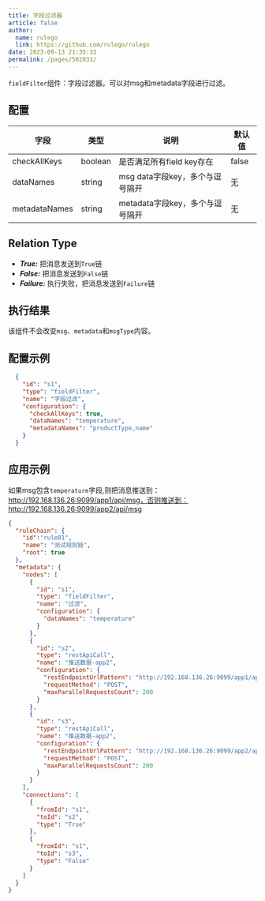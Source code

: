 ```yaml
---
title: 字段过滤器
article: false
author: 
  name: rulego
  link: https://github.com/rulego/rulego
date: 2023-09-13 21:35:33
permalink: /pages/502031/
---
```


`fieldFilter`组件：字段过滤器。可以对msg和metadata字段进行过滤。

## 配置

| 字段            | 类型      | 说明                    | 默认值  |
|---------------|---------|-----------------------|------|
| checkAllKeys  | boolean | 是否满足所有field key存在     | false |
| dataNames     | string  | msg data字段key，多个与逗号隔开 |   无   |
| metadataNames | string  | metadata字段key，多个与逗号隔开 |   无   |


## Relation Type

- ***True:*** 把消息发送到`True`链
- ***False:*** 把消息发送到`False`链
- ***Failure:*** 执行失败，把消息发送到`Failure`链


## 执行结果

该组件不会改变`msg`、`metadata`和`msgType`内容。

## 配置示例

```json
  {
    "id": "s1",
    "type": "fieldFilter",
    "name": "字段过滤",
    "configuration": {
      "checkAllKeys": true,
      "dataNames": "temperature",
      "metadataNames": "productType,name"
    }
  }
```

## 应用示例

如果msg包含`temperature`字段,则把消息推送到：http://192.168.136.26:9099/app1/api/msg，否则推送到：http://192.168.136.26:9099/app2/api/msg
```json
{
  "ruleChain": {
    "id":"rule01",
    "name": "测试规则链",
    "root": true
  },
  "metadata": {
    "nodes": [
      {
        "id": "s1",
        "type": "fieldFilter",
        "name": "过滤",
        "configuration": {
          "dataNames": "temperature"
        }
      },
      {
        "id": "s2",
        "type": "restApiCall",
        "name": "推送数据-app2",
        "configuration": {
          "restEndpointUrlPattern": "http://192.168.136.26:9099/app1/api/msg",
          "requestMethod": "POST",
          "maxParallelRequestsCount": 200
        }
      },
      {
        "id": "s3",
        "type": "restApiCall",
        "name": "推送数据-app2",
        "configuration": {
          "restEndpointUrlPattern": "http://192.168.136.26:9099/app2/api/msg",
          "requestMethod": "POST",
          "maxParallelRequestsCount": 200
        }
      }
    ],
    "connections": [
      {
        "fromId": "s1",
        "toId": "s2",
        "type": "True"
      },
      {
        "fromId": "s1",
        "toId": "s3",
        "type": "False"
      }
    ]
  }
}
```